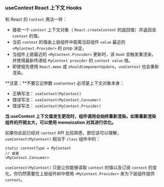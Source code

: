 <!--
 * @Author: Deshun
 * @Date: 2021-08-05 22:42:32
 * @LastEditors: Deshun
 * @LastEditTime: 2021-08-05 22:42:33
 * @FilePath: \React\react-demo\src\components\useContext\README.md
 * @Description: useContext
-->

### useContext React 上下文 Hooks

和 React 的 `Context` 用法一样：

- 接收一个 `context` 上下文对象（ `React.createContext` 的返回值）并返回该 `context` 的值。
- 当前 `context` 的值由上层组件中距离当前组件 `value` 最近的 `<MyContext.Provider>` 的 prop 决定。
- 当组件上层最近的 `<MyContext.Provider>` 更新时，该 `Hook` 会触发重渲染，并使用最新传递给 `MyContext provider` 的 `context value` 值。
- 即使祖先使用 `React.memo` 或 `shouldComponentUpdate`，`useContext` 也会重新渲染。

**注意：**不要忘记参数 `useContext` 必须是上下文对象本身：

- 正确写法： `useContext(MyContext)`
- 错误写法： `useContext(MyContext.Consumer)`
- 错误写法： `useContext(MyContext.Provider)`

**当 useContext 上下文值发生更改时，组件调用会始终重新渲染。如果重新渲染组件的开销太大，可以使用 memoization 对其进行优化。**

如果你此前已经对 `context` API 比较熟悉，那应该可以理解，`useContext(MyContext)` 相当于 `class` 组件中的：

```
static contextType = MyContext
// 或者
<MyContext.Consumer>
```

`useContext(MyContext)` 只是让你能够读取 `context` 的值以及订阅 `context` 的变化。你仍然需要在上层组件树中使用 `<MyContext.Provider>` 来为下层组件提供 `context`。
